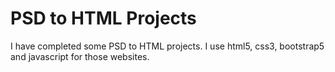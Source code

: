 # PSD to HTML Projects

I have completed some PSD to HTML projects. I use html5, css3, bootstrap5 and javascript for those websites.
